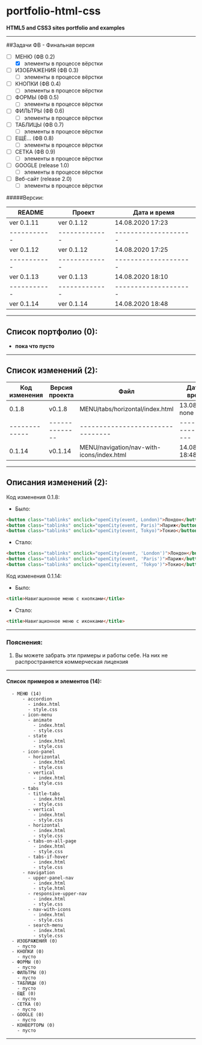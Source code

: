# portfolio-html-css
**HTML5 and CSS3 sites portfolio and examples**<br>
<hr>

##Задачи
ФВ - Финальная версия

- [ ] МЕНЮ (ФВ 0.2)
  - [x] элементы в процессе вёрстки
- [ ] ИЗОБРАЖЕНИЯ (ФВ 0.3)
  - [ ] элементы в процессе вёрстки
- [ ] КНОПКИ (ФВ 0.4)
  - [ ] элементы в процессе вёрстки
- [ ] ФОРМЫ (ФВ 0.5)
  - [ ] элементы в процессе вёрстки
- [ ] ФИЛЬТРЫ (ФВ 0.6)
  - [ ] элементы в процессе вёрстки
- [ ] ТАБЛИЦЫ (ФВ 0.7)
  - [ ] элементы в процессе вёрстки
- [ ] ЕЩЁ... (ФВ 0.8)
  - [ ] элементы в процессе вёрстки
- [ ] СЕТКА (ФВ 0.9)
  - [ ] элементы в процессе вёрстки
- [ ] GOOGLE (release 1.0)
  - [ ] элементы в процессе вёрстки
- [ ] Веб-сайт (release 2.0)
  - [ ] элементы в процессе вёрстки

#####Версии:

README      | Проект        |    Дата и время      |
----------- | ------------- | -------------------- |
ver 0.1.11  | ver 0.1.12    | 14.08.2020 17:23     |
----------- | ------------- | -------------------- |
ver 0.1.12  | ver 0.1.12    | 14.08.2020 17:25     |
----------- | ------------- | -------------------- |
ver 0.1.13  | ver 0.1.13    | 14.08.2020 18:10     |
----------- | ------------- | -------------------- |
ver 0.1.14  | ver 0.1.14    | 14.08.2020 18:48     |


<hr>

## Список портфолио (0):


- **пока что пусто**

<hr>

## Список изменений (2):

Код изменения | Версия проекта |             Файл                 |   Дата и время      |
------------- | -------------- |             ----                 |   ----              |
0.1.8         |     v0.1.8     | MENU/tabs/horizontal/index.html  | 13.08.2020 none     |
------------- | -------------- | -------------------------------- | ------------------- |
0.1.14        |     v0.1.14    | MENU/navigation/nav-with-icons/index.html  | 14.08.2020 18:48    |

<hr>

## Описания изменений (2):


Код изменения 0.1.8:<br>
- Было:
```html
<button class="tablinks" onclick="openCity(event, London)">Лондон</button>
<button class="tablinks" onclick="openCity(event, Paris)">Париж</button>
<button class="tablinks" onclick="openCity(event, Tokyo)">Токио</button>
```
- Стало:
```html
<button class="tablinks" onclick="openCity(event, 'London')">Лондон</button>
<button class="tablinks" onclick="openCity(event, 'Paris')">Париж</button>
<button class="tablinks" onclick="openCity(event, 'Tokyo')">Токио</button>
```

Код изменения 0.1.14:<br>

- Было:
```html
<title>Навигационное меню с кнопками</title>
```
- Стало:
```html
<title>Навигационное меню с иконками</title>
```
<hr>

### Пояснения:

1. Вы можете забрать эти примеры и работы себе.
На них не распространяется коммерческая лицензия

<hr>

#### Список примеров и элементов (14):

```- portfolio-html-css
  - МЕНЮ (14)
      - accordion
        - index.html
        - style.css
      - icon-menu
        - animate
          - index.html
          - style.css
        - state
          - index.html
          - style.css
      - icon-panel
        - horizontal
          - index.html
          - style.css
        - vertical
          - index.html
          - style.css
      - tabs
        - title-tabs
          - index.html
          - style.css
        - vertical
          - index.html
          - style.css
        - horizontal
          - index.html
          - style.css
        - tabs-on-all-page
          - index.html
          - style.css
        - tabs-if-hover
          - index.html
          - style.css
      - navigation
        - upper-panel-nav
          - index.html
          - style.html
        - responsive-upper-nav
          - index.html
          - style.css
        - nav-with-icons
          - index.html
          - style.css
        - search-menu
          - index.html
          - style.css
  - ИЗОБРАЖЕНИЯ (0)
    - пусто
  - КНОПКИ (0)
    - пусто
  - ФОРМЫ (0)
    - пусто
  - ФИЛЬТРЫ (0)
    - пусто
  - ТАБЛИЦЫ (0)
    - пусто
  - ЕЩЁ (0)
    - пусто
  - СЕТКА (0)
    - пусто
  - GOOGLE (0)
    - пусто
  - КОНВЕРТОРЫ (0)
    - пусто
```
<hr>